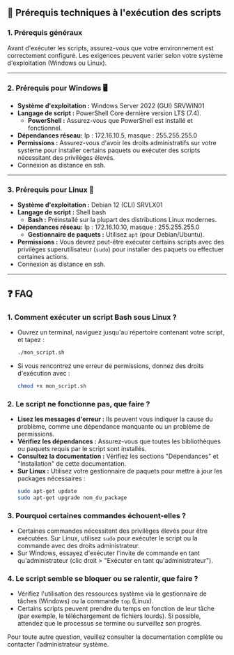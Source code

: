 
## 🔧 Prérequis techniques à l'exécution des scripts

### 1. Prérequis généraux
Avant d'exécuter les scripts, assurez-vous que votre environnement est correctement configuré. Les exigences peuvent varier selon votre système d'exploitation (Windows ou Linux).

---

### 2. Prérequis pour Windows 🖥️

- **Système d'exploitation :** Windows Server 2022 (GUI) SRVWIN01
- **Langage de script :** PowerShell Core dernière version LTS (7.4).
  - **PowerShell :** Assurez-vous que PowerShell est installé et fonctionnel.
- **Dépendances réseau:** Ip : 172.16.10.5, masque : 255.255.255.0
- **Permissions :** Assurez-vous d'avoir les droits administratifs sur votre système pour installer certains paquets ou exécuter des scripts nécessitant des privilèges élevés.
- Connexion as distance en ssh.


---

### 3. Prérequis pour Linux 🐧

- **Système d'exploitation :** Debian 12 (CLI) SRVLX01
- **Langage de script :** Shell bash
  - **Bash :** Préinstallé sur la plupart des distributions Linux modernes.
- **Dépendances réseau:** Ip : 172.16.10.10, masque : 255.255.255.0 
  - **Gestionnaire de paquets :** Utilisez `apt` (pour Debian/Ubuntu).
- **Permissions :** Vous devrez peut-être exécuter certains scripts avec des privilèges superutilisateur (`sudo`) pour installer des paquets ou effectuer certaines actions.
- Connexion as distance en ssh.

---

## ❓ FAQ

### 1. **Comment exécuter un script Bash sous Linux ?**
   - Ouvrez un terminal, naviguez jusqu'au répertoire contenant votre script, et tapez :
     ```bash
     ./mon_script.sh
     ```
   - Si vous rencontrez une erreur de permissions, donnez des droits d'exécution avec :
     ```bash
     chmod +x mon_script.sh
     ```

### 2. **Le script ne fonctionne pas, que faire ?**
   - **Lisez les messages d'erreur :** Ils peuvent vous indiquer la cause du problème, comme une dépendance manquante ou un problème de permissions.
   - **Vérifiez les dépendances :** Assurez-vous que toutes les bibliothèques ou paquets requis par le script sont installés.
   - **Consultez la documentation :** Vérifiez les sections "Dépendances" et "Installation" de cette documentation.
   - **Sur Linux :**
     Utilisez votre gestionnaire de paquets pour mettre à jour les packages nécessaires :
     ```bash
     sudo apt-get update
     sudo apt-get upgrade nom_du_package
     ```

### 3. **Pourquoi certaines commandes échouent-elles ?**
   - Certaines commandes nécessitent des privilèges élevés pour être exécutées. Sur Linux, utilisez `sudo` pour exécuter le script ou la commande avec des droits administrateur.
   - Sur Windows, essayez d'exécuter l'invite de commande en tant qu'administrateur (clic droit > "Exécuter en tant qu'administrateur").

### 4. **Le script semble se bloquer ou se ralentir, que faire ?**
   - Vérifiez l'utilisation des ressources système via le gestionnaire de tâches (Windows) ou la commande `top` (Linux).
- Certains scripts peuvent prendre du temps en fonction de leur tâche (par exemple, le téléchargement de fichiers lourds). Si possible, attendez que le processus se termine ou surveillez son progrès.

Pour toute autre question, veuillez consulter la documentation complète ou contacter l'administrateur système.

